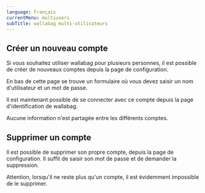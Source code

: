 ```yaml
---
language: Français
currentMenu: multiusers
subTitle: wallabag multi-utilisateurs
---
```


## Créer un nouveau compte

Si vous souhaitez utiliser wallabag pour plusieurs personnes, il est possible de créer de nouveaux comptes depuis la page de configuration.

En bas de cette page se trouve un formulaire où vous devez saisir un nom d'utilisateur et un mot de passe.

Il est maintenant possible de se connecter avec ce compte depuis la page d'identification de wallabag.

Aucune information n'est partagée entre les différents comptes.

## Supprimer un compte

Il est possible de supprimer son propre compte, depuis la page de configuration. Il suffit de saisir son mot de passe et de demander la suppression.

Attention, lorsqu'il ne reste plus qu'un compte, il est évidemment impossible de le supprimer.